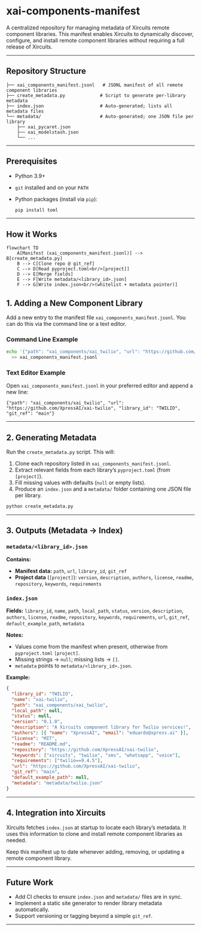 # xai-components-manifest

A centralized repository for managing metadata of Xircuits remote component libraries. This manifest enables Xircuits to dynamically discover, configure, and install remote component libraries without requiring a full release of Xircuits.

---

## Repository Structure

```
├── xai_components_manifest.jsonl   # JSONL manifest of all remote component libraries
├── create_metadata.py             # Script to generate per-library metadata
├── index.json                     # Auto-generated; lists all metadata files
└── metadata/                      # Auto-generated; one JSON file per library
    ├── xai_pycaret.json
    ├── xai_modelstash.json
    └── ...
```

---

## Prerequisites

- Python 3.9+
- `git` installed and on your `PATH`
- Python packages (install via `pip`):

  ```bash
  pip install toml
  ```

---

## How it Works

```mermaid
flowchart TD
    A[Manifest (xai_components_manifest.jsonl)] --> B[create_metadata.py]
    B --> C[Clone repo @ git_ref]
    C --> D[Read pyproject.toml<br/>[project]]
    D --> E[Merge fields]
    E --> F[Write metadata/<library_id>.json]
    F --> G[Write index.json<br/>(whitelist + metadata pointer)]
```

## 1. Adding a New Component Library

Add a new entry to the manifest file `xai_components_manifest.jsonl`. You can do this via the command line or a text editor.

### Command Line Example

```bash
echo '{"path": "xai_components/xai_twilio", "url": "https://github.com/XpressAI/xai-twilio", "library_id": "TWILIO", "git_ref": "main"}' \
  >> xai_components_manifest.jsonl
```

### Text Editor Example

Open `xai_components_manifest.jsonl` in your preferred editor and append a new line:

```jsonl
{"path": "xai_components/xai_twilio", "url": "https://github.com/XpressAI/xai-twilio", "library_id": "TWILIO", "git_ref": "main"}
```

---

## 2. Generating Metadata

Run the `create_metadata.py` script. This will:

1. Clone each repository listed in `xai_components_manifest.jsonl`.
2. Extract relevant fields from each library’s `pyproject.toml` (from `[project]`).
3. Fill missing values with defaults (`null` or empty lists).
4. Produce an `index.json` and a `metadata/` folder containing one JSON file per library.

```bash
python create_metadata.py
```

---

## 3. Outputs (Metadata → Index)

### `metadata/<library_id>.json`

**Contains:**

* **Manifest data:** `path`, `url`, `library_id`, `git_ref`
* **Project data** (`[project]`): `version`, `description`, `authors`, `license`, `readme`, `repository`, `keywords`, `requirements`

### `index.json`

**Fields:**
`library_id`, `name`, `path`, `local_path`, `status`, `version`, `description`, `authors`, `license`, `readme`, `repository`, `keywords`, `requirements`, `url`, `git_ref`, `default_example_path`, `metadata`

**Notes:**

* Values come from the manifest when present, otherwise from `pyproject.toml` `[project]`.
* Missing strings → `null`; missing lists → `[]`.
* `metadata` points to `metadata/<library_id>.json`.

**Example:**

```json
{
  "library_id": "TWILIO",
  "name": "xai-twilio",
  "path": "xai_components/xai_twilio",
  "local_path": null,
  "status": null,
  "version": "0.1.0",
  "description": "A Xircuits component library for Twilio services!",
  "authors": [{ "name": "XpressAI", "email": "eduardo@xpress.ai" }],
  "license": "MIT",
  "readme": "README.md",
  "repository": "https://github.com/XpressAI/xai-twilio",
  "keywords": ["xircuits", "twilio", "sms", "whatsapp", "voice"],
  "requirements": ["twilio==9.4.5"],
  "url": "https://github.com/XpressAI/xai-twilio",
  "git_ref": "main",
  "default_example_path": null,
  "metadata": "metadata/twilio.json"
}
```

---

## 4. Integration into Xircuits

Xircuits fetches `index.json` at startup to locate each library’s metadata. It uses this information to clone and install remote component libraries as needed.

Keep this manifest up to date whenever adding, removing, or updating a remote component library.

---

## Future Work

* Add CI checks to ensure `index.json` and `metadata/` files are in sync.
* Implement a static site generator to render library metadata automatically.
* Support versioning or tagging beyond a simple `git_ref`.

---
